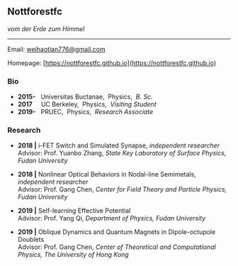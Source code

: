 ## Nottforestfc

_vom der Erde zum Himmel_

---

Email: [weihaotian776@gmail.com](weihaotian776@gmail.com)

Homepage: [https://nottforestfc.github.io](https://nottforestfc.github.io)

### Bio

- **2015-**    &nbsp; Universitas Buctanae,&nbsp; Physics,&nbsp; _B. Sc._
- **2017**     &nbsp; &nbsp; UC Berkeley,&nbsp; Physics,&nbsp; _Visiting Student_
- **2019-**    &nbsp; PRUEC,&nbsp; Physics,&nbsp; _Research Associate_

### Research

- **2018    |** i-FET Switch and Simulated Synapse, _independent researcher_ </br>
    Advisor: Prof. Yuanbo Zhang,
    _State Key Laboratory of Surface Physics, Fudan University_

- **2018     |** Nonlinear Optical Behaviors in Nodal-line Semimetals, _independent researcher_</br>
    Advisor: Prof. Gang Chen,
    _Center for Field Theory and Particle Physics, Fudan University_

- **2019     |** Self-learning Effective Potential</br>
    Advisor: Prof. Yang Qi,
    _Department of Physics, Fudan University_

- **2019     |** Oblique Dynamics and Quantum Magnets in Dipole-octupole Doublets</br>
    Advisor: Prof. Gang Chen,
    _Center of Theoretical and Computational Physics, The University of Hong Kong_

